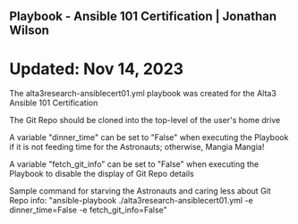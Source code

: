 ## Playbook - Ansible 101 Certification | Jonathan Wilson

# Updated: Nov 14, 2023

The alta3research-ansiblecert01.yml playbook was created for the Alta3 Ansible 101 Certification

The Git Repo should be cloned into the top-level of the user's home drive

A variable "dinner_time" can be set to "False" when executing the Playbook if it is not feeding time for the Astronauts; otherwise, Mangia Mangia!

A variable "fetch_git_info" can be set to "False" when executing the Playbook to disable the display of Git Repo details

Sample command for starving the Astronauts and caring less about Git Repo info: "ansible-playbook ./alta3research-ansiblecert01.yml -e dinner_time=False -e fetch_git_info=False"
